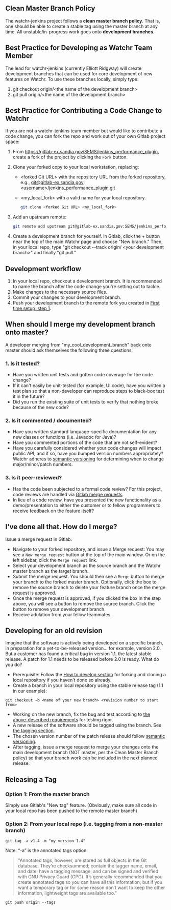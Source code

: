 ## Clean Master Branch Policy

The watchr-jenkins project follows a **clean master branch policy**.  That is, one should be able to create a stable tag using the master branch at any time.  All unstable/in-progress work goes onto **development branches**.

## Best Practice for Developing as Watchr Team Member

The lead for watchr-jenkins (currently Elliott Ridgway) will create development branches that can be used for core development of new features on Watchr.  To use these branches locally, simply type:
1. git checkout origin/\<the name of the development branch\>
2. git pull origin/\<the name of the development branch\>

## Best Practice for Contributing a Code Change to Watchr

If you are not a watchr-jenkins team member but would like to contribute a code change, you can fork the repo and work out of your own Gitlab project space:

1. From https://gitlab-ex.sandia.gov/SEMS/jenkins_performance_plugin, create a fork of the project by clicking the `Fork` button.

2. Clone your forked copy to your local workstation, replacing:
   - \<forked Git URL\> with the repository URL from the forked repository, e.g., git@gitlab-ex.sandia.gov:\<username\>/jenkins_performance_plugin.git
   - \<my_local_fork\> with a valid name for your local repository.

      ```bash
      git clone <forked Git URL> <my_local_fork>
      ```
3. Add an upstream remote:
      ```bash
      git remote add upstream git@gitlab-ex.sandia.gov:SEMS/jenkins_performance_plugin.git
      ```
4. Create a development branch for yourself.  In Gitlab, click the + button near the top of the main Watchr page and choose "New branch."  Then, in your local repo, type "git checkout --track origin/ \<your development branch\>" and finally "git pull."

## Development workflow

1. In your local repo, checkout a development branch.  It is recommended to name the branch after the code change you're setting out to tackle.
2. Make changes to the necessary source files.
3. Commit your changes to your development branch.
4. Push your development branch to the remote fork you created in [First time setup, step 1](#first-time-setup).

## When should I merge my development branch onto master?

A developer merging from "my_cool_development_branch" back onto master should ask themselves the following three questions:
### 1. Is it tested?
*  Have you written unit tests and gotten code coverage for the code change?
*  If it can't easily be unit-tested (for example, UI code), have you written a test plan so that a non-developer can reproduce steps to black-box test it in the future?
*  Did you run the existing suite of unit tests to verify that nothing broke because of the new code?
### 2. Is it commented / documented?
*  Have you written standard language-specific documentation for any new classes or functions (i.e. Javadoc for Java)?
*  Have you commented portions of the code that are not self-evident?
*  Have you carefully considered whether your code changes will impact public API, and if so, have you bumped version numbers appropriately?  Watchr adheres to [semantic versioning](https://semver.org) for determining when to change major/minor/patch numbers.
### 3. Is it peer-reviewed?
*  Has the code been subjected to a formal code review?  For this project, code reviews are handled via [Gitlab merge requests](#ive-done-all-that-how-do-i-merge).
*  In lieu of a code review, have you presented the new functionality as a demo/presentation to either the customer or to fellow programmers to receive feedback on the feature itself?

## I've done all that.  How do I merge?

Issue a merge request in Gitlab.
* Navigate to your forked repository, and issue a Merge request:  You may see a `New merge request` button at the top of the main window.  Or on the left sidebar, click the `Merge request` link.
* Select your development branch as the source branch and the Watchr master branch as the target branch.
* Submit the merge request. You should then see a `Merge` button to merge your branch to the forked master branch. Optionally, click the box to remove the source branch to delete your feature branch once the merge request is approved.
* Once the merge request is approved, if you clicked the box in the step above, you will see a button to remove the source branch. Click the button to remove your development branch.
* Receive adulation from your fellow teammates.

## Developing for an old revision

Imagine that the software is actively being developed on a specific branch, in preparation for a yet-to-be-released version... for example, version 2.0.  But a customer has found a critical bug in version 1.1, the latest stable release.  A patch for 1.1 needs to be released before 2.0 is ready.  What do you do?
*  Prerequisite:  Follow the [How to develop section](#first-time-setup) for forking and cloning a local repository if you haven't done so already.
*  Create a branch in your local repository using the stable release tag (1.1 in our example):
```
git checkout -b <name of your new branch> <revision number to start from>
```
*  Working on the new branch, fix the bug and test according to [the above-described requirements](#is-it-tested) for testing rigor.
*  A new release of the software should be tagged using the branch.  See [the tagging section](#releasing-a-tag).
*  The chosen version number of the patch release should follow [semantic versioning](https://semver.org).
*  After tagging, issue a merge request to merge your changes onto the main development branch (NOT master, per the Clean Master Branch policy) so that your branch work can be included in the next planned release.

## Releasing a Tag

### Option 1:  From the master branch

Simply use Gitlab's "New tag" feature.  (Obviously, make sure all code in your local repo has been pushed to the remote master branch)

### Option 2:  From your local repo (i.e. tagging from a non-master branch)
```
git tag -a v1.4 -m "my version 1.4"
```
Note:  “-a” is the annotated tags option:
>  "Annotated tags, however, are stored as full objects in the Git database. They’re checksummed; contain the tagger name, email, and date; have a tagging message; and can be signed and verified with GNU Privacy Guard (GPG). It’s generally recommended that you create annotated tags so you can have all this information; but if you want a temporary tag or for some reason don’t want to keep the other information, lightweight tags are available too."
```
git push origin --tags
```

